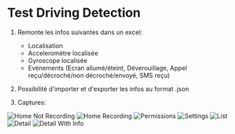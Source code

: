 # Test Driving Detection

1. Remonte les infos suivantes dans un excel:
    - Localisation
    - Acceleromètre localisée
    - Gyroscope localisée
    - Evènements (Ecran allumé/éteint, Déverouillage, Appel reçu/décroché/non décroché/envoyé, SMS reçu)

2. Possibilité d'importer et d'exporter les infos au format .json

3. Captures:

![Home Not Recording](captures/home_not_recording.png)
![Home Recording](captures/home_recording.png)
![Permissions](captures/permissions.png)
![Settings](captures/settings.png)
![List](captures/list.png)
![Detail](captures/detail.png)
![Detail With Info](captures/detail_with_info.png)